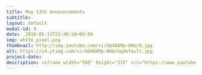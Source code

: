 ```yaml
---
title: May 13th Announcements
subtitle: 
layout: default
modal-id: 4 
date:  2018-05-13T23:40:18+00:00
img: white_pixel.png
thumbnail: http://img.youtube.com/vi/GQ40AMp-8HU/0.jpg
alt: https://i4.ytimg.com/vi/GQ40AMp-8HU/hqdefault.jpg
project-date: 
description: <iframe width="560" height="315" src="https://www.youtube.com/embed/GQ40AMp-8HU" frameborder="0" allowfullscreen></iframe> 
---
```

